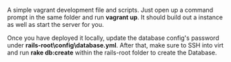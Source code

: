 A simple vagrant development file and scripts. Just open up a command prompt in the same folder and run **vagrant up**. It should build out a instance as well as start the server for you.

Once you have deployed it locally, update the database config's password under **rails-root\config\database.yml**. After that, make sure to SSH into virt and run **rake db:create** within the rails-root folder to create the Database.